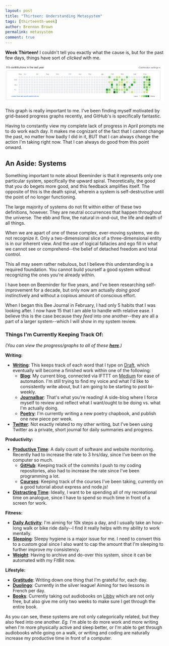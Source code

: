 ```yaml
---
layout: post
title: "Thirteen: Understanding Metasystem"
tags: [thirteenth-week]
author: Brennan Brown
permalink: metasystem
comment: true
---
```


**Week Thirteen!** I couldn't tell you exactly what the cause is, but for the past few days, things have sort of *clicked* with me. 

![GitHub Graph](graph.png "My daily contributions")

This graph is really important to me. I've been finding myself  motivated by grid-based progress graphs recently, and GitHub's is specifically fantastic. 

Having to constantly view my complete lack of progress in April prompts me to do work each day. It makes me cognizant of the fact that I cannot change the past, no matter how badly I did in it, BUT that I can always change the action I'm taking right now. That I can always do good from this point onward.

## An Aside: Systems

Something important to note about Beeminder is that it represents only one particular system, specifically the upward spiral. Theoretically, the good that you do begets more good, and this feedback amplifies itself. The opposite of this is the death spiral, wherein a system is self-destructive until the point of no longer functioning. 

The large majority of systems do not fit within either of these two definitions, however. They are neutral occurrences that happen throughout the universe. The ebb and flow, the natural in-and-out, the life and death of all things. 

When we are apart of one of these complex, ever-moving systems, we do not recognize it. Only a two-dimensional slice of a three-dimensional entity is in our inherent view. And the use of logical fallacies and ego fill in what we cannot see or comprehend--the belief of detached freedom and total control.  

This all may seem rather nebulous, but I believe this understanding is a required foundation. You cannot build yourself a good system without recognizing the ones you're already within. 

I have been on Beeminder for five years, and I've been researching self-improvement for a decade, but only now am actually *doing good* instinctively and without a copious amount of conscious effort. 

When I began this Bee Journal in February, I had only 5 habits that I was looking after. I now have 15 that I am able to handle with relative ease. I believe this is the case because they *feed* into one another--they are all a part of a larger system--which I will show in my system review.

### Things I'm Currently Keeping Track Of:

*(You can view the progress/graphs to all of these **[here](https://beeminder.com/brennanbrown)**.)*

**Writing:**

- **[Writing](https://beeminder.com/brennanbrown/writing)**: This keeps track of each word that I type on [Draft](https://draftin.com), which eventually will become a finished work within one of the following:
    * **[Blog](https://beeminder.com/brennanbrown/blog)**: My current blog, connected via IFTTT on [Medium](https://medium.com/brennanbrown) for ease of automation. I'm still trying to find my voice and what I'd like to consistently write about, but I am going to be starting to post bi-weekly.
    * **[Journalbar](https://beeminder.com/brennanbrown/journalbar)**: That's what you're reading! A side-blog where I force myself to review and reflect what I want/ought to be doing vs. what I'm actually doing. 
    * **[Poetry](https://beeminder.com/brennanbrown/poetry)**: I'm currently writing a new poetry chapbook, and publish one new piece per week.
- **[Twitter](https://beeminder.com/brennanbrown/twitter)**: Not exactly related to my other writing, but I've been using Twitter as a private, short journal for daily summaries and progress.

**Productivity:**

- **[Productive Time](https://beeminder.com/brennanbrown/productivity)**: A daily count of software and website monitoring. Recently had to increase the rate to 3 hrs/day, since I've been on the computer so much.
    * **[GitHub](https://beeminder.com/brennanbrown/github)**: Keeping track of the commits I push to my coding repositories, also had to increase the rate since I've been programming a lot.
    * **[Courses](https://beeminder.com/brennanbrown/courses)**: Keeping track of the courses I've been taking, currently on a good tutorial about express and node.js!
- **[Distracting Time](https://beeminder.com/brennanbrown/distraction)**: Ideally, I want to be spending all of my recreational time on analogue, since I have to spend so much time in front of a screen for work. 

**Fitness:**

* **[Daily Activity](https://beeminder.com/brennanbrown/fitness)**: I'm aiming for 10k steps a day, and I usually take an hour-long walk or bike ride daily--I find it really helps with my ability to work mentally.
* **[Sleeping](https://beeminder.com/brennanbrown/sleep)**: Sleepy hygiene is a major issue for me. I need to convert this to a custom goal since I also want to cap the amount that I'm sleeping to further improve my consistency.
* **[Weight](https://beeminder.com/brennanbrown/weight)**: Having to archive and do-over this system, since it can be automated with my FitBit now.

**Lifestyle:**

* **[Gratitude](https://beeminder.com/brennanbrown/gratitude)**: Writing down one thing that I'm grateful for, each day.
* **[Duolingo](https://beeminder.com/brennanbrown/duolingo)**: Currently in the silver league! Aiming for two lessons in French per day.
* **[Books](https://beeminder.com/brennanbrown/books)**: Currently taking out audiobooks on [Libby](https://www.overdrive.com/apps/libby/) which are not only free, but also give me only two weeks to make sure I get through the entire book.

As you can see, these systems are not only categorically related, but they also feed into one another. *Eg.* I'm able to do more work and more writing when I'm more physically active and sleep better, or I'm able to get through audiobooks while going on a walk, or writing and coding are naturally increase my productive time in front of a computer.